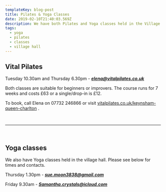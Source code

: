 ```yaml
---
templateKey: blog-post
title: Pilates & Yoga Classes
date: 2019-02-10T21:40:03.569Z
description: We have both Pilates and Yoga classes held in the Village Hall.
tags:
  - yoga
  - pilates
  - classes
  - village hall
---
```

## **Vital Pilates**

Tuesday 10.30am and Thursday 6.30pm - _**elena@vitalpilates.co.uk**_

Both classes are suitable for beginners or improvers. The course runs for 7 weeks and costs £63 or a single/drop-in is £12.

To book, call Elena on 07732 246866 or visit [vitalpilates.co.uk/keynsham-queen-charlton](http://vitalpilates.co.uk/keynsham-queen-charlton/) .



<br><hr><br>



## Yoga classes

We also have Yoga classes held in the village hall. Please see below for times and contacts.

Thursday 1.30pm - _**sue.moon3838@gmail.com**_

Friday 9.30am - _**Samantha.crystals@icloud.com**_
